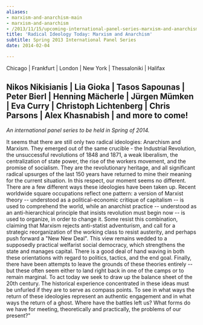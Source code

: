 ```yaml
---
aliases:
- marxism-and-anarchism-main
- marxism-and-anarchism
- /2013/11/15/upcoming-international-panel-series-marxism-and-anarchism
title: 'Radical Ideology Today: Marxism and Anarchism'
subtitle: Spring 2013 International Panel Series
date: 2014-02-04

---
```

Chicago | Frankfurt | London | New York | Thessaloniki | Halifax


## Nikos Nikisianis | Lia Gioka | Tasos Sapounas | Peter Bierl | Henning Mächerle | Jürgen Mümken | Eva Curry | Christoph Lichtenberg | Chris Parsons | Alex Khasnabish | and more to come!

*An international panel series to be held in Spring of 2014.*

It seems that there are still only two radical ideologies: Anarchism and Marxism. They emerged out of the same crucible - the Industrial Revolution, the unsuccessful revolutions of 1848 and 1871, a weak liberalism, the centralization of state power, the rise of the workers movement, and the promise of socialism. They are the revolutionary heritage, and all significant radical upsurges of the last 150 years have returned to mine their meaning for the current situation. In this respect, our moment seems no different. There are a few different ways these ideologies have been taken up. Recent worldwide square occupations reflect one pattern: a version of Marxist theory -- understood as a political-economic critique of capitalism -- is used to comprehend the world, while an anarchist practice -- understood as an anti-hierarchical principle that insists revolution must begin now -- is used to organize, in order to change it. Some resist this combination, claiming that Marxism rejects anti-statist adventurism, and call for a strategic reorganization of the working class to resist austerity, and perhaps push forward a "New New Deal". This view remains wedded to a supposedly practical welfarist social democracy, which strengthens the state and manages capital. There is a good deal of hand waving in both these orientations with regard to politics, tactics, and the end goal. Finally, there have been attempts to leave the grounds of these theories entirely -- but these often seem either to land right back in one of the camps or to remain marginal. To act today we seek to draw up the balance sheet of the 20th century. The historical experience concentrated in these ideas must be unfurled if they are to serve as compass points. To see in what ways the return of these ideologies represent an authentic engagement and in what ways the return of a ghost. Where have the battles left us? What forms do we have for meeting, theoretically and practically, the problems of our present?"


<!--

Chicago | Frankfurt | London | New York | Thessaloniki | Halifax


An upcoming panel series exploring the historical relationship between Marxism and anarchism to be held in Chicago, Frankfurt, London, New York, Thessaloniki, and Halifax.

## Description
It seems that there are still only two radical ideologies: Anarchism and Marxism. They emerged out of the same crucible - the Industrial Revolution, the unsuccessful revolutions of 1848 and 1871, a weak liberalism, the centralization of state power, the rise of the workers movement, and the promise of socialism. They are the revolutionary heritage, and all significant radical upsurges of the last 150 years have returned to mine their meaning for the current situation. In this respect, our moment seems no different.

There are a few different ways these ideologies have been taken up. Recent worldwide square occupations reflect one pattern: a version of Marxist theory -- understood as a political-economic critique of capitalism -- is used to comprehend the world, while an anarchist practice -- understood as an anti-hierarchical principle that insists revolution must begin now -- is used to organize, in order to change it. Some resist this combination, claiming that Marxism rejects anti-statist adventurism, and call for a strategic reorganization of the working class to resist austerity, and perhaps push forward a "New New Deal". This view remains wedded to a supposedly practical welfarist social democracy, which strengthens the state and manages capital. There is a good deal of hand waving in both these orientations with regard to politics, tactics, and the end goal. Finally, there have been attempts to leave the grounds of these theories entirely -- but these often seem either to land right back in one of the camps or to remain marginal.

To act today we seek to draw up the balance sheet of the 20th century. The historical experience concentrated in these ideas must be unfurled if they are to serve as compass points. To see in what ways the return of these ideologies represent an authentic engagement and in what ways the return of a ghost. Where have the battles left us? What forms do we have for meeting, theoretically and practically, the problems of our present?

### Questions

1. What do Marxism and Anarchism have to say to those politicized today? Do they instruct us as to how we might act, now? Must we return to these orientations? If so, how?

2. Many recent leftist groupings tend toward square occupation and leaderless horizontality, while retaining an unclear, even reformist, ideological orientation toward capitalism and the state. How do you understand the advent of these forms? Do they challenge traditional Marxist theory and ways of organizing? Are they affirmations of Anarchist modes of thinking and practice? In general, what forms of organization are necessitated by the theories we inherit and the tasks of today?

3. Can you briefly assess the most important splits and breaks between and within both traditions? Does the historical divide between Marxism and Anarchism still matter? What are the significant splits within Marxism and within Anarchism that continue to shape the context?

4. What are the inalienable values and the end goals of radical politics? Are Marxism and Anarchism ideologies of freedom? Of democracy? Of the working class? How do they handle the objective contradictions of realizing these principles under the conditions of capitalist life?

5. What should we fight for today - more state or less state?

6. Has history vindicated Marxism or Anarchism or neither at all? -->
